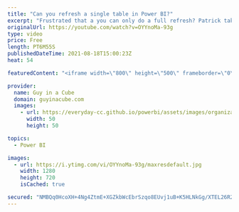 ```yaml
---
title: "Can you refresh a single table in Power BI?"
excerpt: "Frustrated that a you can only do a full refresh? Patrick takes it to the next level by showing how you can refresh only a single table in your Power BI dataset. This is a great option for targeted refresh and avoid potential overhead.  Processing Options:  https://docs.microsoft.com/analysis-services/multidimensional-models/processing-options-and-settings-analysis-services?view=asallproducts-allversions"
originalUrl: https://youtube.com/watch?v=OYYnoMa-93g
type: video
price: Free
length: PT6M55S
publishedDateTime: 2021-08-18T15:00:23Z
heat: 54

featuredContent: "<iframe width=\"800\" height=\"500\" frameborder=\"0\" src=\"https://www.youtube.com/embed/OYYnoMa-93g\" allow=\"accelerometer; autoplay; encrypted-media; gyroscope; picture-in-picture\" allowfullscreen></iframe>"

provider:
  name: Guy in a Cube
  domain: guyinacube.com
  images:
    - url: https://everyday-cc.github.io/powerbi/assets/images/organizations/guyinacube.com-50x50.jpg
      width: 50
      height: 50

topics:
  - Power BI

images:
  - url: https://i.ytimg.com/vi/OYYnoMa-93g/maxresdefault.jpg
    width: 1280
    height: 720
    isCached: true

secured: "NMBQq0HcoXH+4Ng4ZtmE+XGZkbWcEbrSzqo8EUvj1uB+K5HLNkGg/XTEL26R2HU3zWSXnXj9SIsIiXsiPDDebJPeKHh4M+aCJnixXBGu0KYFlpL0MF7XWsEZF1pQIgm5aM1aR2IcBFJ/LAdwbDMAoGSOrq3Y0F75N0qJajna1mikJOQdLSx1/mMswIAEJbcDkqK95JuOFuLlGSNov3sX703Y0eSPfJ403IZK1nTJu22bkwHojvwcBiLUClSmYEqqkR7eKHc5yZIo6zyXPY6qcAL5AAUwioRYgDhj3bhogCg+00a9PCbqV8dpNCyUR9ZlQ/ykVcoZtRMNv6YkfjOTGIETsZj5PR9FvPKfW3MTFZudyEkGW86QgG4Qh7fb+O3dFQ8UMZkyeK0FuzNE8JXuXax2Ot3A/mW32AVDuC9RuzY=;eOaVRSWnqdva3VbABhx4xg=="
---
```


